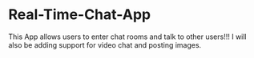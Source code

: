 # Real-Time-Chat-App
This App allows users to enter chat rooms and talk to other users!!! I will also be adding support for video chat and posting images.  
